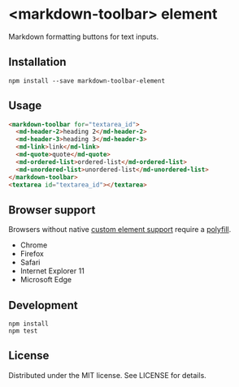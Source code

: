 # &lt;markdown-toolbar&gt; element

Markdown formatting buttons for text inputs.

## Installation

```
npm install --save markdown-toolbar-element
```

## Usage

```html
<markdown-toolbar for="textarea_id">
  <md-header-2>heading 2</md-header-2>
  <md-header-3>heading 3</md-header-3>
  <md-link>link</md-link>
  <md-quote>quote</md-quote>
  <md-ordered-list>ordered-list</md-ordered-list>
  <md-unordered-list>unordered-list</md-unordered-list>
</markdown-toolbar>
<textarea id="textarea_id"></textarea>
```

## Browser support

Browsers without native [custom element support][support] require a [polyfill][].

- Chrome
- Firefox
- Safari
- Internet Explorer 11
- Microsoft Edge

[support]: https://caniuse.com/#feat=custom-elementsv1
[polyfill]: https://github.com/webcomponents/custom-elements

## Development

```
npm install
npm test
```

## License

Distributed under the MIT license. See LICENSE for details.
